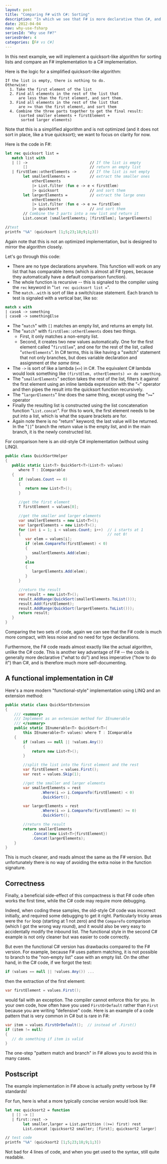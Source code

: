 ```yaml
---
layout: post
title: "Comparing F# with C#: Sorting"
description: "In which we see that F# is more declarative than C#, and we are introduced to pattern matching."
date: 2012-04-04
nav: why-use-fsharp
seriesId: "Why use F#?"
seriesOrder: 4
categories: [F# vs C#]
---
```


In this next example, we will implement a quicksort-like algorithm for sorting lists and compare an F# implementation to a C# implementation.

Here is the logic for a simplified quicksort-like algorithm:

```text
If the list is empty, there is nothing to do.
Otherwise:
  1. Take the first element of the list
  2. Find all elements in the rest of the list that
      are less than the first element, and sort them.
  3. Find all elements in the rest of the list that
      are >= than the first element, and sort them
  4. Combine the three parts together to get the final result:
      (sorted smaller elements + firstElement +
       sorted larger elements)
```

Note that this is a simplified algorithm and is not optimized (and it does not sort in place, like a true quicksort); we want to focus on clarity for now.

Here is the code in F#:

```fsharp
let rec quicksort list =
   match list with
   | [] ->                            // If the list is empty
        []                            // return an empty list
   | firstElem::otherElements ->      // If the list is not empty
        let smallerElements =         // extract the smaller ones
            otherElements
            |> List.filter (fun e -> e < firstElem)
            |> quicksort              // and sort them
        let largerElements =          // extract the large ones
            otherElements
            |> List.filter (fun e -> e >= firstElem)
            |> quicksort              // and sort them
        // Combine the 3 parts into a new list and return it
        List.concat [smallerElements; [firstElem]; largerElements]

//test
printfn "%A" (quicksort [1;5;23;18;9;1;3])
```

Again note that this is not an optimized implementation, but is designed to mirror the algorithm closely.

Let's go through this code:

* There are no type declarations anywhere. This function will work on any list that has comparable items (which is almost all F# types, because they automatically have a default comparison function).
* The whole function is recursive -- this is signaled to the compiler using the `rec` keyword in "`let rec quicksort list =`".
* The `match..with` is sort of like a switch/case statement. Each branch to test is signaled with a vertical bar, like so:

```fsharp
match x with
| caseA -> something
| caseB -> somethingElse
```
* The "`match`" with `[]` matches an empty list, and returns an empty list.
* The "`match`" with `firstElem::otherElements` does two things.
  * First, it only matches a non-empty list.
  * Second, it creates two new values automatically. One for the first element called "`firstElem`", and one for the rest of the list, called "`otherElements`".
    In C# terms, this is like having a "switch" statement that not only branches, but does variable declaration and assignment *at the same time*.
* The `->` is sort of like a lambda (`=>`) in C#. The equivalent C# lambda would look something like `(firstElem, otherElements) => do something`.
* The "`smallerElements`" section takes the rest of the list, filters it against the first element using an inline lambda expression with the "`<`" operator and then pipes the result into the quicksort function recursively.
* The "`largerElements`" line does the same thing, except using the "`>=`" operator
* Finally the resulting list is constructed using the list concatenation function "`List.concat`". For this to work, the first element needs to be put into a list, which is what the square brackets are for.
* Again note there is no "return" keyword; the last value will be returned. In the "`[]`" branch the return value is the empty list, and in the main branch, it is the newly constructed list.

For comparison here is an old-style C# implementation (without using LINQ).

```csharp
public class QuickSortHelper
{
   public static List<T> QuickSort<T>(List<T> values)
      where T : IComparable
   {
      if (values.Count == 0)
      {
         return new List<T>();
      }

      //get the first element
      T firstElement = values[0];

      //get the smaller and larger elements
      var smallerElements = new List<T>();
      var largerElements = new List<T>();
      for (int i = 1; i < values.Count; i++)  // i starts at 1
      {                                       // not 0!
         var elem = values[i];
         if (elem.CompareTo(firstElement) < 0)
         {
            smallerElements.Add(elem);
         }
         else
         {
            largerElements.Add(elem);
         }
      }

      //return the result
      var result = new List<T>();
      result.AddRange(QuickSort(smallerElements.ToList()));
      result.Add(firstElement);
      result.AddRange(QuickSort(largerElements.ToList()));
      return result;
   }
}
```

Comparing the two sets of code, again we can see that the F# code is much more compact, with less noise and no need for type declarations.

Furthermore, the F# code reads almost exactly like the actual algorithm, unlike the C# code.  This is another key advantage of F# -- the code is generally more declarative ("what to do") and less imperative ("how to do it") than C#, and is therefore much more self-documenting.


## A functional implementation in C# ##

Here's a more modern "functional-style" implementation using LINQ and an extension method:

```csharp
public static class QuickSortExtension
{
    /// <summary>
    /// Implement as an extension method for IEnumerable
    /// </summary>
    public static IEnumerable<T> QuickSort<T>(
        this IEnumerable<T> values) where T : IComparable
    {
        if (values == null || !values.Any())
        {
            return new List<T>();
        }

        //split the list into the first element and the rest
        var firstElement = values.First();
        var rest = values.Skip(1);

        //get the smaller and larger elements
        var smallerElements = rest
                .Where(i => i.CompareTo(firstElement) < 0)
                .QuickSort();

        var largerElements = rest
                .Where(i => i.CompareTo(firstElement) >= 0)
                .QuickSort();

        //return the result
        return smallerElements
            .Concat(new List<T>{firstElement})
            .Concat(largerElements);
    }
}
```

This is much cleaner, and reads almost the same as the F# version.  But unfortunately there is no way of avoiding the extra noise in the function signature.

## Correctness

Finally, a beneficial side-effect of this compactness is that F# code often works the first time, while the C# code may require more debugging.

Indeed, when coding these samples, the old-style C# code was incorrect initially, and required some debugging to get it right. Particularly tricky areas were the `for` loop (starting at 1 not zero) and the `CompareTo` comparison (which I got the wrong way round), and it would also be very easy to accidentally modify the inbound list. The functional style in the second C# example is not only cleaner but was easier to code correctly.

But even the functional C# version has drawbacks compared to the F# version. For example, because F# uses pattern matching, it is not possible to branch to the "non-empty list" case with an empty list. On the other hand, in the C# code, if we forgot the test:

```csharp
if (values == null || !values.Any()) ...
```

then the extraction of the first element:

```csharp
var firstElement = values.First();
```

would fail with an exception. The compiler cannot enforce this for you.  In your own code, how often have you used `FirstOrDefault` rather than `First` because you are writing "defensive" code. Here is an example of a code pattern that is very common in C# but is rare in F#:

```csharp
var item = values.FirstOrDefault();  // instead of .First()
if (item != null)
{
   // do something if item is valid
}
```

The one-step "pattern match and branch" in F# allows you to avoid this in many cases.

## Postscript

The example implementation in F# above is actually pretty verbose by F# standards!

For fun, here is what a more typically concise version would look like:

```fsharp
let rec quicksort2 = function
   | [] -> []
   | first::rest ->
        let smaller,larger = List.partition ((>=) first) rest
        List.concat [quicksort2 smaller; [first]; quicksort2 larger]

// test code
printfn "%A" (quicksort2 [1;5;23;18;9;1;3])
```

Not bad for 4 lines of code, and when you get used to the syntax, still quite readable.
